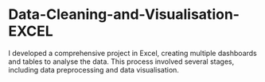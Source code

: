 # Data-Cleaning-and-Visualisation-EXCEL
I developed a comprehensive project in Excel, creating multiple dashboards and tables to analyse the data. This process involved several stages, including data preprocessing and data visualisation.
